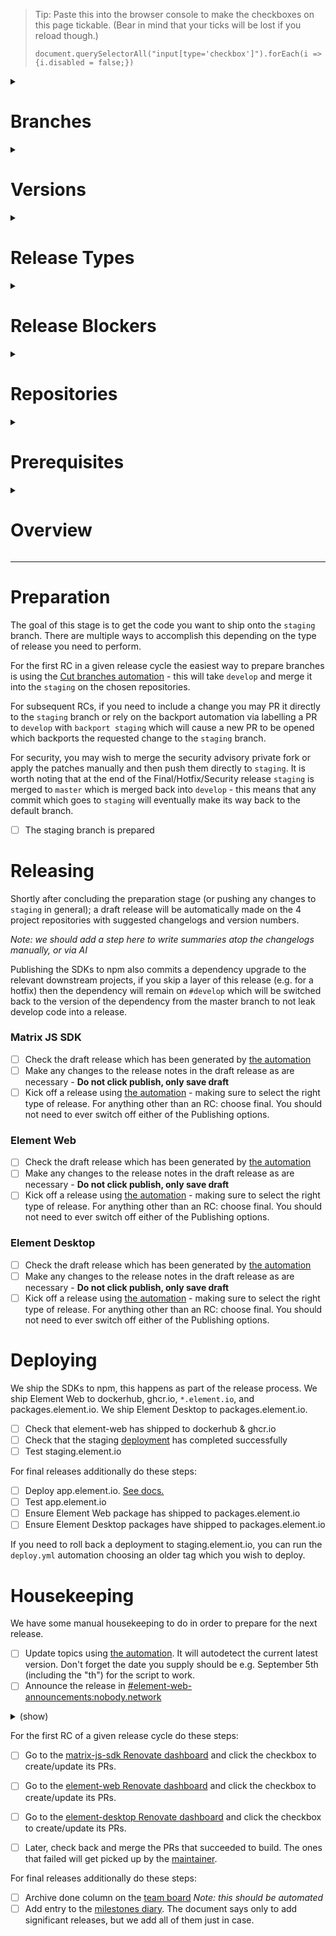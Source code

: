 > Tip: Paste this into the browser console to make the checkboxes on this page tickable. (Bear in mind that your ticks will be lost if you reload though.)
>
> ```
> document.querySelectorAll("input[type='checkbox']").forEach(i => {i.disabled = false;})
> ```

<details><summary><h1>Branches</h1></summary><blockquote>

#### develop

The develop branch holds the very latest and greatest code we have to offer, as such it may be less stable.
It is auto-deployed on every commit to element-web or matrix-js-sdk to develop.element.io via GitHub Actions `build_develop.yml`.

#### staging

The staging branch corresponds to the very latest release regardless of whether it is an RC or not. Deployed to staging.element.io manually.
It is auto-deployed on every release of element-web to staging.element.io via GitHub Actions `deploy.yml`.

#### master

The master branch is the most stable as it is the very latest non-RC release. Deployed to app.element.io manually.

</blockquote></details>

<details><summary><h1>Versions</h1></summary><blockquote>

The matrix-js-sdk follows semver, most releases will bump the minor version number.
Breaking changes will bump the major version number.
Element Web & Element Desktop do not follow semver and always have matching version numbers. The patch version number is normally incremented for every release.

</blockquote></details>

<details><summary><h1>Release Types</h1></summary><blockquote>

#### Release candidate

A normal release begins with a Release Candidate on the Tick phase of the release cycle,
and may contain as many further RCs as are needed before the Tock phase of cycle.
Each subsequent RC may add additional commits via any of the means of preparation.

A normal release is the most typical run-of-the-mill release,
with at least one RC (Release Candidate) followed by a FINAL release.
The typical cadence for these is every 2 weeks we'll do a new initial RC,
then the following week we'll do that release cycle's FINAL release with sometimes more RCs in between, as needed.

#### Final

A normal release culminates with a Final release on the Tock phase of the cycle.
This may be merely shipping the very latest RC with an adjusted version number,
but can also include (hopefully small) additional changes present on `staging` if they are deemed safe to skip an RC.

### Hotfix / Security

This is an accelerated type of release which sits somewhere between RC and Final.
They tend to contain few patches delta from the previous release but also skip any form of RC
and in the case of Security the patch lands on GitHub only moments prior.
For all intents and purposes they are the same as a Final release but with a different purpose.

</blockquote></details>

<details><summary><h1>Release Blockers</h1></summary><blockquote>

You should become release rabbit on the day after the last full release.
For that week, it's your job to keep an eye on the Releases room and see whether any issues marked `X-Release-Blocker` are opened,
or were already open. You should chase people to fix them, so that on RC day you can make the release.

If release-blocking issues are still open, you need to delay the release until they are fixed or reclassified.

There are two labels for tracking release blockers.

#### X-Release-Blocker

This label applied to an issue means we cannot ship a release affected by the specific issue.
This means we cannot cut branches for an RC but security & hotfix releases may still be fine.

#### X-Upcoming-Release-Blocker

This label applied to an issue means that the next (read: not current) release cycle will be affected by the specific issue.
This label will automagically convert to `X-Release-Blocker` at the conclusion of a full release.

</blockquote></details>

<details><summary><h1>Repositories</h1></summary><blockquote>

This release process revolves around our main repositories:

- [Element Desktop](https://github.com/element-hq/element-desktop/)
- [Element Web](https://github.com/element-hq/element-web/)
- [Matrix JS SDK](https://github.com/matrix-org/matrix-js-sdk/)

We own other repositories, but they have more ad-hoc releases and are not part of the bi-weekly cycle:

- https://github.com/matrix-org/matrix-web-i18n/
- https://github.com/matrix-org/matrix-react-sdk-module-api

</blockquote></details>

<details><summary><h1>Prerequisites</h1></summary><blockquote>

- You must be part of the 2 Releasers GitHub groups:
    - <https://github.com/orgs/element-hq/teams/element-web-releasers>
    - <https://github.com/orgs/matrix-org/teams/element-web-releasers>
- You will need access to the **VPN** ([docs](https://gitlab.nobody.network/new-vector/internal/-/wikis/SRE/Tailscale)) to be able to follow the instructions under Deploy below.
- You will need the ability to **SSH** in to the production machines to be able to follow the instructions under Deploy below. Ensure that your SSH key has a non-empty passphrase, and you registered your SSH key with Ops. Log a ticket at https://github.com/matrix-org/matrix-ansible-private and ask for:
    - Two-factor authentication to be set up on your SSH key. (This is needed to get access to production).
    - SSH access to `horme` (staging.element.io and app.element.io)
    - Permission to sudo on horme as the user `element`
- You need "**jumphost**" configuration in your local `~/.ssh/config`. This should have been set up as part of your onboarding.

</blockquote></details>

<details><summary><h1>Overview</h1></summary><blockquote>

```mermaid
flowchart TD
    P[[Prepare staging branches]]
    P --> R1

    subgraph Releasing
        R1[[Releasing matrix-js-sdk]]
        R2[[Releasing element-web]]
        R3[[Releasing element-desktop]]

        R1 --> R2 --> R3
    end

    R3 --> D1

    subgraph Deploying
        D1[\Deploy staging.element.io/]
        D2[\Check docker build/]
        D3[\Deploy app.element.io/]
        D4[\Check desktop package/]

        D1 --> D2 --> D
        D{FINAL?}
        D -->|Yes| D3 --> D4
    end

    D -->|No| H1
    D4 --> H1

    subgraph Housekeeping
        H1[\Update topics/]
        H2[\Announce/]
        H3[\Archive done column/]
        H4[\Add diary entry/]
        H5[\Renovate/]

        H1 --> H2 --> H

        H{FINAL?}
        H -->|Yes| H3 --> H4 --> DONE
        H -->|No| H5
    end

    DONE([You are done!])
    H5 --> DONE
```

</blockquote></details>

---

# Preparation

The goal of this stage is to get the code you want to ship onto the `staging` branch.
There are multiple ways to accomplish this depending on the type of release you need to perform.

For the first RC in a given release cycle the easiest way to prepare branches is using the
[Cut branches automation](https://github.com/element-hq/element-web/actions/workflows/release_prepare.yml) -
this will take `develop` and merge it into the `staging` on the chosen repositories.

For subsequent RCs, if you need to include a change you may PR it directly to the `staging` branch or rely on the
backport automation via labelling a PR to `develop` with `backport staging` which will cause a new PR to be opened
which backports the requested change to the `staging` branch.

For security, you may wish to merge the security advisory private fork or apply the patches manually and then push them directly to `staging`.
It is worth noting that at the end of the Final/Hotfix/Security release `staging` is merged to `master` which is merged back into `develop` -
this means that any commit which goes to `staging` will eventually make its way back to the default branch.

- [ ] The staging branch is prepared

# Releasing

Shortly after concluding the preparation stage (or pushing any changes to `staging` in general);
a draft release will be automatically made on the 4 project repositories with suggested changelogs and version numbers.

_Note: we should add a step here to write summaries atop the changelogs manually, or via AI_

Publishing the SDKs to npm also commits a dependency upgrade to the relevant downstream projects,
if you skip a layer of this release (e.g. for a hotfix) then the dependency will remain on `#develop` which will be
switched back to the version of the dependency from the master branch to not leak develop code into a release.

### Matrix JS SDK

- [ ] Check the draft release which has been generated by [the automation](https://github.com/matrix-org/matrix-js-sdk/actions/workflows/release-drafter.yml)
- [ ] Make any changes to the release notes in the draft release as are necessary - **Do not click publish, only save draft**
- [ ] Kick off a release using [the automation](https://github.com/matrix-org/matrix-js-sdk/actions/workflows/release.yml) - making sure to select the right type of release. For anything other than an RC: choose final. You should not need to ever switch off either of the Publishing options.

### Element Web

- [ ] Check the draft release which has been generated by [the automation](https://github.com/element-hq/element-web/actions/workflows/release-drafter.yml)
- [ ] Make any changes to the release notes in the draft release as are necessary - **Do not click publish, only save draft**
- [ ] Kick off a release using [the automation](https://github.com/element-hq/element-web/actions/workflows/release.yml) - making sure to select the right type of release. For anything other than an RC: choose final. You should not need to ever switch off either of the Publishing options.

### Element Desktop

- [ ] Check the draft release which has been generated by [the automation](https://github.com/element-hq/element-desktop/actions/workflows/release-drafter.yml)
- [ ] Make any changes to the release notes in the draft release as are necessary - **Do not click publish, only save draft**
- [ ] Kick off a release using [the automation](https://github.com/element-hq/element-desktop/actions/workflows/release.yml) - making sure to select the right type of release. For anything other than an RC: choose final. You should not need to ever switch off either of the Publishing options.

# Deploying

We ship the SDKs to npm, this happens as part of the release process.
We ship Element Web to dockerhub, ghcr.io, `*.element.io`, and packages.element.io.
We ship Element Desktop to packages.element.io.

- [ ] Check that element-web has shipped to dockerhub & ghcr.io
- [ ] Check that the staging [deployment](https://github.com/element-hq/element-web/actions/workflows/deploy.yml) has completed successfully
- [ ] Test staging.element.io

For final releases additionally do these steps:

- [ ] Deploy app.element.io. [See docs.](https://handbook.element.io/books/element-web-team/page/deploying-appstagingelementio)
- [ ] Test app.element.io
- [ ] Ensure Element Web package has shipped to packages.element.io
- [ ] Ensure Element Desktop packages have shipped to packages.element.io

If you need to roll back a deployment to staging.element.io,
you can run the `deploy.yml` automation choosing an older tag which you wish to deploy.

# Housekeeping

We have some manual housekeeping to do in order to prepare for the next release.

- [ ] Update topics using [the automation](https://github.com/element-hq/element-web/actions/workflows/update-topics.yaml). It will autodetect the current latest version. Don't forget the date you supply should be e.g. September 5th (including the "th") for the script to work.
- [ ] Announce the release in [#element-web-announcements:nobody.network](https://matrix.to/#/#element-web-announcements:nobody.network)

<details><summary>(show)</summary>

With wording like:

> Element Web v1.11.24 is here!
>
> This version adds ... and fixes bugs ...
>
> Check it out at app.element.io, in Element Desktop, or from Docker Hub. Changelog and more details at https://github.com/element-hq/element-web/releases/tag/v1.11.24

</details>

For the first RC of a given release cycle do these steps:

- [ ] Go to the [matrix-js-sdk Renovate dashboard](https://github.com/matrix-org/matrix-js-sdk/issues/2406) and click the checkbox to create/update its PRs.

- [ ] Go to the [element-web Renovate dashboard](https://github.com/element-hq/element-web/issues/22941) and click the checkbox to create/update its PRs.

- [ ] Go to the [element-desktop Renovate dashboard](https://github.com/element-hq/element-desktop/issues/465) and click the checkbox to create/update its PRs.

- [ ] Later, check back and merge the PRs that succeeded to build. The ones that failed will get picked up by the [maintainer](https://docs.google.com/document/d/1V5VINWXATMpz9UBw4IKmVVB8aw3CxM0Jt7igtHnDfSk/edit#).

For final releases additionally do these steps:

- [ ] Archive done column on the [team board](https://github.com/orgs/element-hq/projects/67/views/34) _Note: this should be automated_
- [ ] Add entry to the [milestones diary](https://docs.google.com/document/d/1cpRFJdfNCo2Ps6jqzQmatzbYEToSrQpyBug0aP_iwZE/edit#heading=h.6y55fw4t283z). The document says only to add significant releases, but we add all of them just in case.
